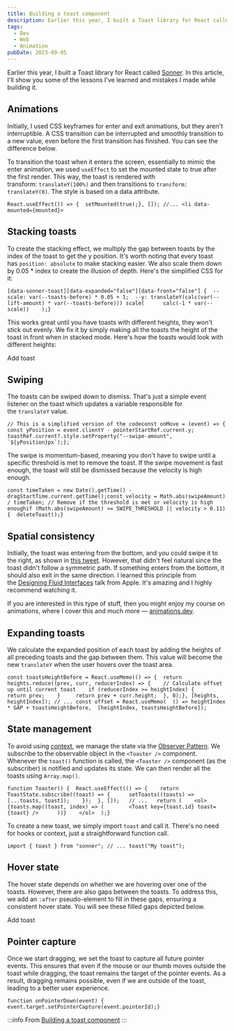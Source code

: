 ```yaml
---
title: Building a toast component
description: Earlier this year, I built a Toast library for React called Sonner. In this article, I'll show you some of the lessons I've learned and mistakes I made while building it.
tags:
  - Dev
  - Web
  - Animation
pubDate: 2023-09-05
---
```

Earlier this year, I built a Toast library for React called [Sonner](https://sonner.emilkowal.ski/). In this article, I'll show you some of the lessons I've learned and mistakes I made while building it.

## Animations

Initially, I used CSS keyframes for enter and exit animations, but they aren't interruptible. A CSS transition can be interrupted and smoothly transition to a new value, even before the first transition has finished. You can see the difference below.

To transition the toast when it enters the screen, essentially to mimic the enter animation, we used `useEffect` to set the mounted state to true after the first render. This way, the toast is rendered with transform: `translateY(100%)` and then transitions to `transform: translateY(0)`. The style is based on a data attribute.

```
React.useEffect(() => {  setMounted(true);}, []); //... <li data-mounted={mounted}>
```

## Stacking toasts

To create the stacking effect, we multiply the gap between toasts by the index of the toast to get the y position. It's worth noting that every toast has `position: absolute` to make stacking easier. We also scale them down by 0.05 * index to create the illusion of depth. Here's the simplified CSS for it:

```
[data-sonner-toast][data-expanded="false"][data-front="false"] {  --scale: var(--toasts-before) * 0.05 + 1;  --y: translateY(calc(var(--lift-amount) * var(--toasts-before))) scale(      calc(-1 * var(--scale))    );}
```

This works great until you have toasts with different heights, they won't stick out evenly. We fix it by simply making all the toasts the height of the toast in front when in stacked mode. Here's how the toasts would look with different heights:

Add toast


## Swiping

The toasts can be swiped down to dismiss. That's just a simple event listener on the toast which updates a variable responsible for the `translateY` value.

```
// This is a simplified version of the codeconst onMove = (event) => {  const yPosition = event.clientY - pointerStartRef.current.y;   toastRef.current?.style.setProperty("--swipe-amount", `${yPosition}px`);};
```

The swipe is momentum-based, meaning you don't have to swipe until a specific threshold is met to remove the toast. If the swipe movement is fast enough, the toast will still be dismissed because the velocity is high enough.

```
const timeTaken = new Date().getTime() - dragStartTime.current.getTime();const velocity = Math.abs(swipeAmount) / timeTaken; // Remove if the threshold is met or velocity is high enoughif (Math.abs(swipeAmount) >= SWIPE_THRESHOLD || velocity > 0.11) {  deleteToast();}
```



## Spatial consistency

Initially, the toast was entering from the bottom, and you could swipe it to the right, as shown in [this tweet](https://twitter.com/emilkowalski_/status/1503372086038962178). However, that didn't feel natural since the toast didn't follow a symmetric path. If something enters from the bottom, it should also exit in the same direction. I learned this principle from the [Designing Fluid Interfaces](https://developer.apple.com/videos/play/wwdc2018/803/) talk from Apple. It's amazing and I highly recommend watching it.  
  
If you are interested in this type of stuff, then you might enjoy my course on animations, where I cover this and much more — [animations.dev](https://animations.dev/).



## Expanding toasts


We calculate the expanded position of each toast by adding the heights of all preceding toasts and the gap between them. This value will become the new `translateY` when the user hovers over the toast area.

```
const toastsHeightBefore = React.useMemo(() => {  return heights.reduce((prev, curr, reducerIndex) => {    // Calculate offset up until current toast    if (reducerIndex >= heightIndex) {      return prev;    }     return prev + curr.height;  }, 0);}, [heights, heightIndex]); // ... const offset = React.useMemo(  () => heightIndex * GAP + toastsHeightBefore,  [heightIndex, toastsHeightBefore]);
```

## State management

To avoid using [context](https://react.dev/reference/react/createContext), we manage the state via the [Observer Pattern](https://javascriptpatterns.vercel.app/patterns/design-patterns/observer-pattern). We subscribe to the observable object in the `<Toaster />` component. Whenever the `toast()` function is called, the `<Toaster />` component (as the subscriber) is notified and updates its state. We can then render all the toasts using `Array.map()`.

```
function Toaster() {  React.useEffect(() => {    return ToastState.subscribe((toast) => {      setToasts((toasts) => [...toasts, toast]);    });  }, []);   // ...   return (    <ol>      {toasts.map((toast, index) => (        <Toast key={toast.id} toast={toast} />      ))}    </ol>  );}
```

To create a new toast, we simply import `toast` and call it. There's no need for hooks or context, just a straightforward function call.

```
import { toast } from "sonner"; // ... toast("My toast");
```


## Hover state

The hover state depends on whether we are hovering over one of the toasts. However, there are also gaps between the toasts. To address this, we add an `:after` pseudo-element to fill in these gaps, ensuring a consistent hover state. You will see these filled gaps depicted below.

Add toast

## Pointer capture

Once we start dragging, we set the toast to capture all future pointer events. This ensures that even if the mouse or our thumb moves outside the toast while dragging, the toast remains the target of the pointer events. As a result, dragging remains possible, even if we are outside of the toast, leading to a better user experience.

```
function onPointerDown(event) {  event.target.setPointerCapture(event.pointerId);}
```


:::info
From [Building a toast component](https://emilkowal.ski/ui/building-a-toast-component)
:::